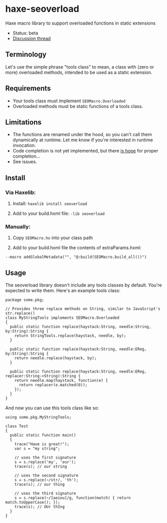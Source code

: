 # haxe-seoverload
Haxe macro library to support overloaded functions in static extensions

- Status: beta
- [Discussion thread](https://community.haxe.org/t/toying-with-a-macro-for-overloading-via-static-extension/840/)

## Terminology

Let's use the simple phrase "tools class" to mean, a class with (zero or more) overloaded methods,
intended to be used as a static extension.

## Requirements

- Your tools class must implement `SEOMacro.Overloaded`
- Overloaded methods must be static functions of a tools class.

## Limitations

- The functions are renamed under the hood, so you can't call them dynamically at runtime. Let me know if you're interested in runtime invocation.
- Code completion is not yet implemented, but there [is hope](https://twitter.com/Jeff__Ward/status/1014891629612707842) for proper completion...
- See issues.

## Install

### Via Haxelib:

1) Install: `haxelib install seoverload`

2) Add to your build.hxml file: `-lib seoverload`

### Manually:

1) Copy `SEOMacro.hx` into your class path

2) Add to your build.hxml file the contents of extraParams.hxml:

```
--macro addGlobalMetadata("", "@:build(SEOMacro.build_all())")
```

## Usage

The seoverload library doesn't include any tools classes by default. You're expected
to write them. Here's an example tools class:

```
package some.pkg;

// Provides three replace methods on String, similar to JavaScript's str.replace()
class MyStringTools implements SEOMacro.Overloaded
{
  public static function replace(haystack:String, needle:String, by:String):String {
    return StringTools.replace(haystack, needle, by);
  }

  public static function replace(haystack:String, needle:EReg, by:String):String {
    return needle.replace(haystack, by);
  }

  public static function replace(haystack:String, needle:EReg, replacer:String->String):String {
    return needle.map(haystack, function(e) {
      return replacer(e.matched(0));
    });
  }
}
```

And now you can use this tools class like so:

```
using some.pkg.MyStringTools;

class Test
{
  public static function main()
  {
    trace("Haxe is great!");
    var s = "my string";

    // uses the first signature
    s = s.replace('my', 'our');
    trace(s); // our string

    // uses the second signature
    s = s.replace(~/str/, 'th');
    trace(s); // our thing

    // uses the third signature
    s = s.replace(~/[aeiou]/g, function(match) { return match.toUpperCase(); });
    trace(s); // OUr thIng
  }
}
```
